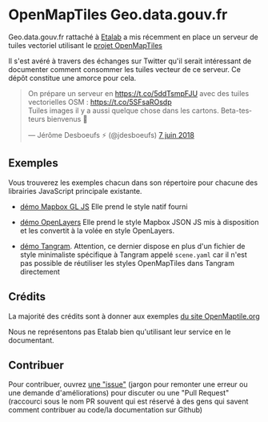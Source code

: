# OpenMapTiles Geo.data.gouv.fr

Geo.data.gouv.fr rattaché à [Etalab](https://www.etalab.gouv.fr) a mis récemment en place un serveur de tuiles vectoriel utilisant le [projet OpenMapTiles](https://openmaptiles.org)

Il s'est avéré à travers des échanges sur Twitter qu'il serait intéressant de documenter comment consommer les tuiles vecteur de ce serveur. Ce dépôt constitue une amorce pour cela.

<blockquote class="twitter-tweet" data-conversation="none" data-lang="fr"><p lang="fr" dir="ltr">On prépare un serveur en <a href="https://t.co/5ddTsmpFJU">https://t.co/5ddTsmpFJU</a> avec des tuiles vectorielles OSM : <a href="https://t.co/5SFsaROsdp">https://t.co/5SFsaROsdp</a><br>Tuiles images il y a aussi quelque chose dans les cartons. Beta-testeurs bienvenus 🤗</p>&mdash; Jérôme Desboeufs ⚡️ (@jdesboeufs) <a href="https://twitter.com/jdesboeufs/status/1004601740333809666?ref_src=twsrc%5Etfw">7 juin 2018</a></blockquote>
<script async src="https://platform.twitter.com/widgets.js" charset="utf-8"></script>


## Exemples

Vous trouverez les exemples chacun dans son répertoire pour chacune des librairies JavaScript principale existante.

* [démo Mapbox GL JS](https://rawgit.com/webgeodatavore/openmaptiles-geo-data-gouv-fr/master/mapbox-gl-js/mapbox-gl-js-openmaptiles.html) Elle prend le style natif fourni

* [démo OpenLayers](https://rawgit.com/webgeodatavore/openmaptiles-geo-data-gouv-fr/master/openlayers/openlayers-openmaptiles.html) Elle prend le style Mapbox JSON JS mis à disposition et les convertit à la volée en style OpenLayers.

* [démo Tangram](https://rawgit.com/webgeodatavore/openmaptiles-geo-data-gouv-fr/master/tangram/tangram-openmaptiles.html). Attention, ce dernier dispose en plus d'un fichier de style minimaliste spécifique à Tangram appelé `scene.yaml` car il n'est pas possible de réutiliser les styles OpenMapTiles dans Tangram directement


## Crédits

La majorité des crédits sont à donner aux exemples [du site OpenMaptile.org](http://openmaptiles.org)

Nous ne représentons pas Etalab bien qu'utilisant leur service en le documentant.

## Contribuer

Pour contribuer, ouvrez [une "issue"](https://github.com/webgeodatavore/openmaptiles-geo-data-gouv-fr/issues/new) (jargon pour remonter une erreur ou une demande d'améliorations) pour discuter ou une "Pull Request" (raccourci sous le nom PR souvent qui est réservé à des gens qui savent comment contribuer au code/la documentation sur Github)
